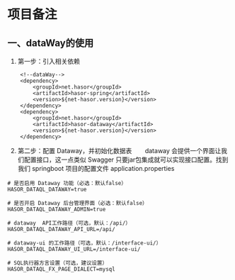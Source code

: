 # 项目备注
## 一、dataWay的使用
1. 第一步：引入相关依赖
```
    <!--dataWay-->
    <dependency>
        <groupId>net.hasor</groupId>
        <artifactId>hasor-spring</artifactId>
        <version>${net-hasor.version}</version>
    </dependency>
    <dependency>
        <groupId>net.hasor</groupId>
        <artifactId>hasor-dataway</artifactId>
        <version>${net-hasor.version}</version>
    </dependency>
```
2. 第二步：配置 Dataway，并初始化数据表 &nbsp; 
&emsp; dataway 会提供一个界面让我们配置接口，这一点类似 Swagger 只要jar包集成就可以实现接口配置。找到我们 springboot 项目的配置文件 application.properties&nbsp;
```
# 是否启用 Dataway 功能（必选：默认false）
HASOR_DATAQL_DATAWAY=true

# 是否开启 Dataway 后台管理界面（必选：默认false）
HASOR_DATAQL_DATAWAY_ADMIN=true

# dataway  API工作路径（可选，默认：/api/）
HASOR_DATAQL_DATAWAY_API_URL=/api/

# dataway-ui 的工作路径（可选，默认：/interface-ui/）
HASOR_DATAQL_DATAWAY_UI_URL=/interface-ui/

# SQL执行器方言设置（可选，建议设置）
HASOR_DATAQL_FX_PAGE_DIALECT=mysql
```